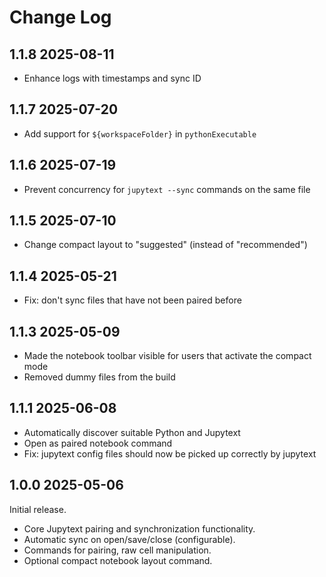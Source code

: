 # Change Log

## 1.1.8 2025-08-11

-   Enhance logs with timestamps and sync ID

## 1.1.7 2025-07-20

-   Add support for `${workspaceFolder}` in `pythonExecutable`

## 1.1.6 2025-07-19

-   Prevent concurrency for `jupytext --sync` commands on the same file

## 1.1.5 2025-07-10

-   Change compact layout to "suggested" (instead of "recommended")

## 1.1.4 2025-05-21

-   Fix: don't sync files that have not been paired before

## 1.1.3 2025-05-09

-   Made the notebook toolbar visible for users that activate the compact mode
-   Removed dummy files from the build

## 1.1.1 2025-06-08

-   Automatically discover suitable Python and Jupytext
-   Open as paired notebook command
-   Fix: jupytext config files should now be picked up correctly by jupytext

## 1.0.0 2025-05-06

Initial release.

-   Core Jupytext pairing and synchronization functionality.
-   Automatic sync on open/save/close (configurable).
-   Commands for pairing, raw cell manipulation.
-   Optional compact notebook layout command.
